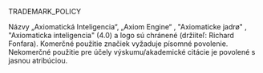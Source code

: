 TRADEMARK_POLICY

Názvy „Axiomatická Inteligencia“, „Axiom Engine“ , "Axiomaticke jadrø" , "Axiomaticka inteligencia" (4.0) a logo sú chránené (držiiteľ: Richard Fonfara).
Komerčné použitie značiek vyžaduje písomné povolenie.
Nekomerčné použitie pre účely výskumu/akademické citácie je povolené s jasnou atribúciou.
